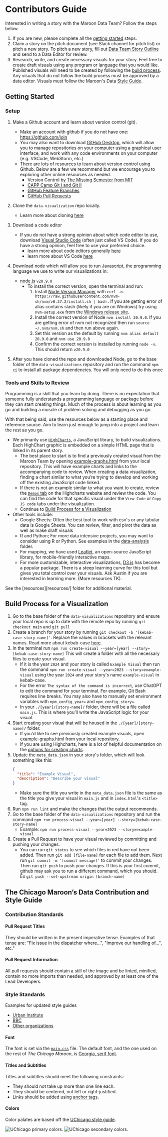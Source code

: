 # Contributors Guide
Interested in writing a story with the Maroon Data Team? Follow the steps below.

1. If you are new, please complete all the [getting started](#from-the-very-beginning) steps.
2. Claim a story on the pitch document (see Slack channel for pitch list) or pitch a new story. To pitch a new story, fill out [Data Team Story Outline](link) and send to a Data Editor for review.
3. Research, write, and create necessary visuals for your story. Feel free to create draft visuals using any program or language that you would like. Published visuals will need to be created by following the [build process](#build-process-for-a-visualization). Any visuals that do not follow the build process must be approved by a data editor. Visuals must follow the Maroon's Data [Style Guide](#style-guide).

## Getting Started

### Setup
1. Make a Github account and learn about version control (git). 
    - Make an account with github if you do not have one: https://github.com/join
    - You may also want to download [GitHub Desktop](https://desktop.github.com/), which will allow you to manage repositories on your computer using a graphical user interface, and work with any code environments on your computer (e.g. VSCode, WebStorm, etc.)
    - There are lots of resources to learn about version control using Github. Below are a few we recommend but we encourage you to exploring other online resources as needed.
        - Version Control by [The Missing Semester from MIT](https://missing.csail.mit.edu/2020/version-control/)
        - [CAPP Camp Git I and Git II](https://uchicago-capp30121-aut-2022.github.io/capp-camp/s2-git-i/)
        - [GitHub Feature Branches](https://www.atlassian.com/git/tutorials/comparing-workflows/feature-branch-workflow)
        - [GitHub Pull Requests](https://www.atlassian.com/git/tutorials/making-a-pull-request)

2. Clone the `data-visualization` repo locally.
    - Learn more about cloning [here](https://uchicago-capp30121-aut-2022.github.io/capp-camp/s3-git-ii/1-working-from-multiple-locations.html#using-git-clone)

3. Download a code editor
    - If you do not have a strong opinion about which code editor to use, download [Visual Studio Code](https://code.visualstudio.com/) (often just called VS Code). If you do have a strong opinion, feel free to use your preferred choice.
        - learn more about code editors generally [here](https://missing.csail.mit.edu/2020/editors/)
        - learn more about VS Code [here](https://uchicago-capp30121-aut-2022.github.io/capp-camp/s1-linux/2-vs-code-layout.html)

4. Download node which will allow you to run Javascript, the programming language we use to write our visualizations in:
    - [node.js](https://nodejs.org/en) `v20.9.0`
        - To install the correct version, open the terminal and run:
            1. Install [Node Version Manager](https://github.com/nvm-sh/nvm) with `curl -o- https://raw.githubusercontent.com/nvm-sh/nvm/v0.37.2/install.sh | bash` . If you are getting error of alias contains slash (likely if you are on Windows) try using `nvm-setup.exe` from the [Windows release site](https://github.com/coreybutler/nvm-windows/releases).
            2. Install the correct version of Node `nvm install 20.9.0`. If you are getting error of nvm not recognized then run `source ~/.nvm/nvm.sh` and then run above again. 
            3. Set this version as the default by running `nvm alias default 20.9.0` and `nvm use 20.9.0`
            4. Confirm the correct version is installed by running `node -v`. This should return `v20.9.0`

5. After you have cloned the repo and downloaded Node, go to the base folder of the `data-visualizations` repository and run the command `npm ci` to install all package dependencies. You will only need to do this once

### Tools and Skills to Review
Programming is a skill that you learn by doing. There is no expectation that someone fully understands a programming language or package before they can start creating things. Much of the process is about learning as you go and building a muscle of problem solving and debugging as you go.

With that being said, use the resources below as a starting place and reference source. Aim to learn just enough to jump into a project and learn the rest as you go. 

- We primarily use [`HighCharts`](https://www.highcharts.com/), a JavaScript library, to build visualizations. Each HighChart graphic is embedded on a simple HTML page that is linked in its parent story.
    - The best place to start is to find a previously created visual from the Maroon Team by opening [example-graphs.html](./example-graphs.html) from your local repository. This will have example charts and links to the accompanying code to review. When creating a data visualization, finding a chart similar to what you’re trying to develop and working off the existing JavaScript code linked.
    - If there is not an example similar to what you want to create, review the [`Demos` tab](https://www.highcharts.com/demo/) on the Highcharts website and review the code. You can find the code for that specific visual under the `View Code` or `Copy JS code` tabs under the visualization.
    - Continue to [Build Process for a Visualization](#build-process-for-a-visualization)
- Other tools include:
    - Google Sheets: Often the best tool to work with csv's or any tabular data is Google Sheets. You can review, filter, and pivot the data as well as make draft visuals
    - R and Python; For more data intensive projects, you may want to consider using R or Python. See examples in the [data-analysis](https://github.com/chicagomaroon/data-visualizations/tree/main/data-analysis) folder.
    - For mapping, we have used [Leaflet](https://leafletjs.com/), an open-source JavaScript library, for mobile-friendly interactive maps. 
    - For more customizable, interactive visualizations, [D3.js](https://observablehq.com/@d3/gallery?utm_source=d3js-org&utm_medium=nav&utm_campaign=try-observable) has become a popular package. There is a steep learning curve for this tool but gives you total control over your visuals. Ask Austin if you are interested in learning more. (More resources TK).

See the [resources][resources/] folder for additional material.

## Build Process for a Visualization 
1. Go to the base folder of the `data-visualizations` repository and ensure your local repo is up to date with the remote repo by running `git checkout main` and `git pull`
2. Create a branch for your story by running `git checkout -b '[kebab-case-story-name]'`. Replace the values in brackets with the relevant names. Read more about kebab-case [here](https://www.freecodecamp.org/news/programming-naming-conventions-explained#what-is-kebab-case).
2. In the terminal run `npm run create-visual --year=[year] --story=[kebab-case-story-name]`  This will create a folder with all the necessary files to create your visual.
    - If it is the year `2024` and your story is called `Example Visual` then run the command `npm run create-visual --year=2023 --story=example-visual` using the year `2024` and your story's name `example-visual` in kebab-case.
    - For the error `The syntax of the command is incorrect`, use ChatGPT to edit the command for your terminal. For example, Git Bash requires line breaks. You may also have to manually set environment variables with `npm_config_year=` and `npm_config_story=`.
    - In your `./[year]/[story-name]/` folder, there will be a file called `main.js`. This is where you’ll write the JavaScript logic for your visual.
3. Start creating your visual that will be housed in the `./[year]/[story-name]/` folder.
    - If you'd like to see previously created example visuals, open [example-graphs.html](./example-graphs.html) from your local repository.
    - If you are using Highcharts, here is a lot of helpful documentation on the [options for creating charts](https://api.highcharts.com/highmaps/).
4. Update the `meta_data.json` in your story's folder, which will look something like this:
   ```json
   {
     "title": "Example Visual",
     "description": "Describe your visual"
   }
   ```
    - Make sure the title you write in the `meta_data.json` file is the same as the title you give your visual in `main.js` and in `index.html`'s `<title>` tag.
5. Run `npm run lint` and make the changes that the output recommends.
6. Go to the base folder of the `data-visualizations` repository and run the command `npm run process-visual --year=[year] --story=[kebab-case-story-name]`
   - Example: `npm run process-visual --year=2023 --story=example-visual`
7. Create a Pull Request to have your visual reviewed by committing and pushing your changes.
    - You can run `git status` to see which files in red have not been added. Then run `git add [file-name]` for each file to add them. Next run `git commit -m '[commit message]'` to commit your changes. Then run `git push` to push your changes. If this is your first commit, github may ask you to run a different command, which you should. Ex `git push --set-upstream origin [branch-name]`

## The Chicago Maroon’s Data Contribution and Style Guide

### Contribution Standards

#### Pull Request Titles

They should be written in the present imperative tense. Examples of that tense are:
"Fix issue in the dispatcher where…", "Improve our handling of…", etc."

#### Pull Request Information

All pull requests should contain a still of the image and be linted, minified, contain no more imports than needed, and approved by at least one of the Lead Developers.

### Style Standards

Examples for updated style guides
- [Urban Institute](https://urbaninstitute.github.io/graphics-styleguide/)
- [BBC](https://bbc.github.io/rcookbook/)
- [Other organizations](https://docs.google.com/spreadsheets/d/1F1gm5QLXh3USC8ZFx_M9TXYxmD-X5JLDD0oJATRTuIE/edit?gid=1679646668#gid=1679646668)


#### Font

The font is set via the [`main.css`](./static/main.css) file. The default font, and the one used on the rest of _The Chicago Maroon_, is [Georgia, serif font](https://www.cssfontstack.com/Georgia).

#### Titles and Subtitles

Titles and subtitles should meet the following constraints:

-   They should not take up more than one line each.
-   They should be centered, not left or right-justified.
-   Links should be added using [anchor tags](https://developer.mozilla.org/en-US/docs/Web/HTML/Element/a).

#### Colors

Color palates are based off the [UChicago style guide](https://news.uchicago.edu/sites/default/files/attachments/_uchicago.identity.guidelines.pdf).

<img src="static/primary-colors.png" alt="UChicago primary colors."/>

<img src="static/secondary-colors.png" alt="UChicago secondary colors."/>



